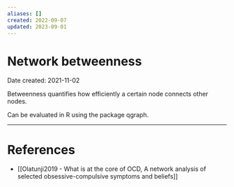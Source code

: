 ```yaml
---
aliases: []
created: 2022-09-07
updated: 2023-09-01
---
```


# Network betweenness
Date created: 2021-11-02

Betweenness quantifies how efficiently a certain node connects other nodes.

Can be evaluated in R using the package qgraph.

---
# References
* [[Olatunji2019 - What is at the core of OCD, A network analysis of selected obsessive-compulsive symptoms and beliefs]]